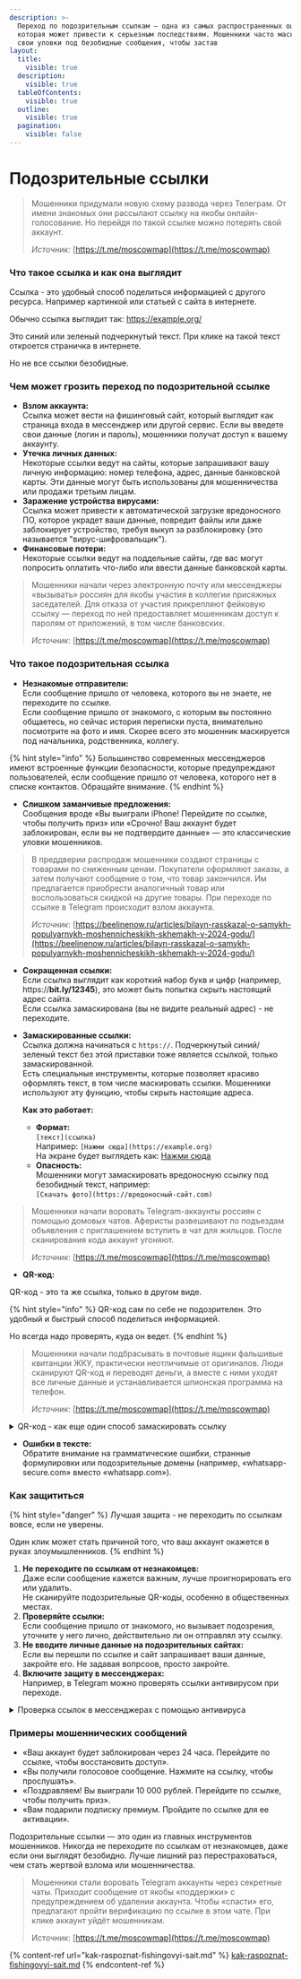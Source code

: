 ```yaml
---
description: >-
  Переход по подозрительным ссылкам — одна из самых распространенных ошибок,
  которая может привести к серьезным последствиям. Мошенники часто маскируют
  свои уловки под безобидные сообщения, чтобы застав
layout:
  title:
    visible: true
  description:
    visible: true
  tableOfContents:
    visible: true
  outline:
    visible: true
  pagination:
    visible: false
---
```


# Подозрительные ссылки

> Мошенники придумали новую схему развода через Телеграм. От имени знакомых они рассылают ссылку на якобы онлайн-голосование. Но перейдя по такой ссылке можно потерять свой аккаунт.&#x20;
>
> _Источник:_ [https://t.me/moscowmap](https://t.me/moscowmap)

### **Что такое ссылка и как она выглядит**

Ссылка - это удобный способ поделиться информацией с другого ресурса. Например картинкой или статьей с сайта в интернете.&#x20;

Обычно ссылка выглядит так: [https://example.org/ ](https://example.org)

Это синий или зеленый подчеркнутый текст. При клике на такой текст откроется страничка в интернете.&#x20;

Но не все ссылки безобидные.&#x20;

### **Чем может грозить переход по подозрительной ссылке**

* **Взлом аккаунта:**\
  Ссылка может вести на фишинговый сайт, который выглядит как страница входа в мессенджер или другой сервис. Если вы введете свои данные (логин и пароль), мошенники получат доступ к вашему аккаунту.
* **Утечка личных данных:**\
  Некоторые ссылки ведут на сайты, которые запрашивают вашу личную информацию: номер телефона, адрес, данные банковской карты. Эти данные могут быть использованы для мошенничества или продажи третьим лицам.
* **Заражение устройства вирусами:**\
  Ссылка может привести к автоматической загрузке вредоносного ПО, которое украдет ваши данные, повредит файлы или даже заблокирует устройство, требуя выкуп за разблокировку (это называется "вирус-шифровальщик").
* **Финансовые потери:**\
  Некоторые ссылки ведут на поддельные сайты, где вас могут попросить оплатить что-либо или ввести данные банковской карты.

> Мошенники начали через электронную почту или мессенджеры «вызывать» россиян для якобы участия в коллегии присяжных заседателей. Для отказа от участия прикрепляют фейковую ссылку — переход по ней предоставляет мошенникам доступ к паролям от приложений, в том числе банковских.
>
> _Источник_: [https://t.me/moscowmap](https://t.me/moscowmap)

### **Что такое подозрительная ссылка**

* **Незнакомые отправители:**\
  Если сообщение пришло от человека, которого вы не знаете, не переходите по ссылке.\
  Если сообщение пришло от знакомого, с которым вы постоянно общаетесь, но сейчас история переписки пуста, внимательно посмотрите на фото и имя. Скорее всего это мошенник маскируется под начальника, родственника, коллегу.&#x20;

{% hint style="info" %}
Большинство современных мессенджеров имеют встроенные функции безопасности, которые предупреждают пользователей, если сообщение пришло от человека, которого нет в списке контактов. Обращайте внимание.
{% endhint %}

* **Слишком заманчивые предложения:**\
  Сообщения вроде «Вы выиграли iPhone! Перейдите по ссылке, чтобы получить приз» или «Срочно! Ваш аккаунт будет заблокирован, если вы не подтвердите данные» — это классические уловки мошенников.

> В преддверии распродаж мошенники создают страницы с товарами по сниженным ценам. Покупатели оформляют заказы, а затем получают сообщение о том, что товар закончился. Им предлагается приобрести аналогичный товар или воспользоваться скидкой на другие товары. При переходе по ссылке в Telegram происходит взлом аккаунта.
>
> _Источник_: [https://beelinenow.ru/articles/bilayn-rasskazal-o-samykh-populyarnykh-moshennicheskikh-skhemakh-v-2024-godu/](https://beelinenow.ru/articles/bilayn-rasskazal-o-samykh-populyarnykh-moshennicheskikh-skhemakh-v-2024-godu/)

* **Сокращенная ссылки:**\
  Если ссылка выглядит как короткий набор букв и цифр (например, https://**bit.ly/12345**), это может быть попытка скрыть настоящий адрес сайта.\
  Если ссылка замаскирована (вы не видите реальный адрес) - не переходите.&#x20;
*   **Замаскированные ссылки:**\
    Ссылка должна начинаться с `https://`.  Подчеркнутый синий/зеленый текст без этой приставки тоже является ссылкой, только замаскированной. \
    Есть специальные инструменты, которые позволяет красиво оформлять текст, в том числе маскировать ссылки. Мошенники используют эту функцию, чтобы скрыть настоящие адреса.

    **Как это работает:**

    * **Формат:**\
      `[текст](ссылка)`\
      Например: `[Нажми сюда](https://example.org)`\
      На экране будет выглядеть как: [Нажми сюда](https://example.com)
    * **Опасность:**\
      Мошенники могут замаскировать вредоносную ссылку под безобидный текст, например:\
      `[Скачать фото](https://вредоносный-сайт.com)`

> Мошенники начали воровать Telegram-аккаунты россиян с помощью домовых чатов. Аферисты развешивают по подъездам объявления с приглашением вступить в чат для жильцов. После сканирования кода аккаунт угоняют.&#x20;
>
> _Источник_: [https://t.me/moscowmap](https://t.me/moscowmap)

* **QR-код:**

QR-код - это та же ссылка, только в другом виде.

{% hint style="info" %}
QR-код сам по себе не подозрителен. Это удобный и быстрый способ поделиться информацией.&#x20;

Но всегда надо проверять, куда он ведет.&#x20;
{% endhint %}

> Мошенники начали подбрасывать в почтовые ящики фальшивые квитанции ЖКУ, практически неотличимые от оригиналов. Люди сканируют QR-код и переводят деньги, а вместе с ними уходят все личные данные и устанавливается шпионская программа на телефон.&#x20;
>
> _Источник_: [https://t.me/moscowmap](https://t.me/moscowmap)

<details>

<summary>QR-код - как еще один способ замаскировать ссылку</summary>

QR-код - это та же ссылка, только в другом виде, где сразу сложнее определить, куда она ведет. \
QR-коды стали популярным инструментом для быстрого обмена информацией, но они также могут быть использованы мошенниками для взлома аккаунтов, распространения вредоносных программ или фишинга.

Мошенники могут размещать QR-коды в публичных местах (на улицах, в транспорте) или отправлять их через мессенджеры. Сканирование такого кода может привести к:

* Переходу на фишинговый сайт.
* Автоматической загрузке вредоносного файла.
* Взлому аккаунта (например, если QR-код используется для входа в мессенджер).

QR-код может выглядеть безобидно, но вести на опасный сайт или запускать вредоносное действие.

* Не переходите по ссылке сразу. Проверьте URL-адрес, который появился после сканирования.
* Обратите внимание на доменное имя: если оно выглядит подозрительно (например, с опечатками или лишними символами), не переходите по ссылке.

Некоторые мессенджеры (например, WhatsApp, Telegram) используют QR-коды для входа в веб-версию или на другие устройства. Если вы отсканируете такой код, мошенник сразу получит доступ к вашему аккаунту.

* Регулярно проверяйте активные сессии в мессенджерах (например, в Telegram: «Настройки» → «Устройства»).
* Если обнаружите подозрительную активность, немедленно выйдите из всех сессий и смените пароль.

QR-коды для оплаты могут быть поддельными, что приведет к переводу денег мошенникам

* Используйте QR-коды для оплаты только в проверенных местах (например, в магазинах или ресторанах, на терминалах при оплате).
* Проверяйте сумму платежа и получателя перед подтверждением.

**Итог**\
Чтобы обезопасить себя при работе с QR-кодами:

1. Сканируйте только доверенные коды.
2. Проверяйте источник и URL после сканирования.
3. Не используйте QR-коды для входа в аккаунты от незнакомцев.
4. Установите антивирус для дополнительной защиты.

</details>

* **Ошибки в тексте:**\
  Обратите внимание на грамматические ошибки, странные формулировки или подозрительные домены (например, «whatsapp-secure.com» вместо «whatsapp.com»).

### **Как защититься**

{% hint style="danger" %}
Лучшая защита - не переходить по ссылкам вовсе, если не уверены.&#x20;

Один клик может стать причиной того, что ваш аккаунт окажется в руках злоумышленников.&#x20;
{% endhint %}

1. **Не переходите по ссылкам от незнакомцев:**\
   Даже если сообщение кажется важным, лучше проигнорировать его или удалить.\
   Не сканируйте подозрительные QR-коды, особенно в общественных местах.&#x20;
2. **Проверяйте ссылки:**\
   Если сообщение пришло от знакомого, но вызывает подозрения, уточните у него лично, действительно ли он отправлял эту ссылку.
3. **Не вводите личные данные на подозрительных сайтах:**\
   Если вы перешли по ссылке и сайт запрашивает ваши данные, закройте его. Не задавая вопрсоов, просто закройте.&#x20;
4. **Включите защиту в мессенджерах:**\
   Например, в Telegram можно проверять ссылки антивирусом при переходе.

<details>

<summary>Проверка ссылок в мессенджерах с помощью антивируса</summary>

Источник: [https://support.kaspersky.ru/kaspersky-for-android/11.118/207046](https://support.kaspersky.ru/kaspersky-for-android/11.118/207046)

**1. Установите Kaspersky для Android**

* Скачайте приложение из официального магазина Google Play.
* Запустите установку и следуйте инструкциям на экране.

***

**2. Включите защиту от опасных ссылок**

* Откройте приложение Kaspersky -> Перейдите в раздел «Защита в интернете» или «Проверка ссылок». -> Активируйте функцию проверки ссылок.
* Установите Google Chrome в качестве браузера по умолчанию.
* Отключите встроенный браузер Telegram, чтобы настроить проверку открытых в мессенджере Telegram ссылок.

***

**3. Как это работает**

* Антивирус автоматически проверяет все ссылки, которые вы открываете в браузере или мессенджерах.
* Если ссылка ведет на опасный сайт, Kaspersky заблокирует ее и предупредит вас.

</details>

### **Примеры мошеннических сообщений**

* «Ваш аккаунт будет заблокирован через 24 часа. Перейдите по ссылке, чтобы восстановить доступ».
* «Вы получили голосовое сообщение. Нажмите на ссылку, чтобы прослушать».
* «Поздравляем! Вы выиграли 10 000 рублей. Перейдите по ссылке, чтобы получить приз».
* «Вам подарили подписку премиум. Пройдите по ссылке для ее активации».

Подозрительные ссылки — это один из главных инструментов мошенников. Никогда не переходите по ссылкам от незнакомцев, даже если они выглядят безобидно. Лучше лишний раз перестраховаться, чем стать жертвой взлома или мошенничества.

> Мошенники стали воровать Telegram аккаунты через секретные чаты. Приходит сообщение от якобы «поддержки» с предупреждением об удалении аккаунта. Чтобы «спасти» его, предлагают пройти верификацию по ссылке в этом чате. При клике аккаунт уйдёт мошенникам.
>
> Источник: [https://t.me/moscowmap](https://t.me/moscowmap)

{% content-ref url="kak-raspoznat-fishingovyi-sait.md" %}
[kak-raspoznat-fishingovyi-sait.md](kak-raspoznat-fishingovyi-sait.md)
{% endcontent-ref %}

